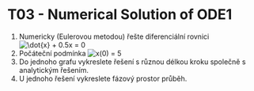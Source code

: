 # T03 - Numerical Solution of ODE1

1. Numericky (Eulerovou metodou) řešte diferenciální rovnici ![\dot{x} + 0.5x = 0](https://render.githubusercontent.com/render/math?math=%5Cdot%7Bx%7D%20%2B%200.5x%20%3D%200)
2. Počáteční podmínka ![x(0) = 5](https://render.githubusercontent.com/render/math?math=%5Cdot%7Bx%7D%20%2B%200.5x%20%3D%200)
3. Do jednoho grafu vykreslete řešení s různou délkou kroku společně s analytickým řešením.
4. U jednoho řešení vykreslete fázový prostor průběh.
